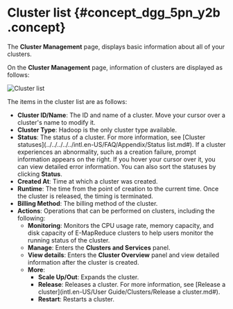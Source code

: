 # Cluster list {#concept_dgg_5pn_y2b .concept}

The **Cluster Management** page, displays basic information about all of your clusters.

On the **Cluster Management** page, information of clusters are displayed as follows:

![Cluster list](http://static-aliyun-doc.oss-cn-hangzhou.aliyuncs.com/assets/img/17856/155142404910433_en-US.jpg)

The items in the cluster list are as follows:

-   **Cluster ID/Name**: The ID and name of a cluster. Move your cursor over a cluster's name to modify it.
-   **Cluster Type**: Hadoop is the only cluster type available.
-   **Status**: The status of a cluster. For more information, see [Cluster statuses](../../../../../intl.en-US/FAQ/Appendix/Status list.md#). If a cluster experiences an abnormality, such as a creation failure, prompt information appears on the right. If you hover your cursor over it, you can view detailed error information. You can also sort the statuses by clicking **Status**.
-   **Created At**: Time at which a cluster was created.
-   **Runtime**: The time from the point of creation to the current time. Once the cluster is released, the timing is terminated.
-   **Billing Method**: The billing method of the cluster.
-   **Actions**: Operations that can be performed on clusters, including the following:
    -   **Monitoring**: Monitors the CPU usage rate, memory capacity, and disk capacity of E-MapReduce clusters to help users monitor the running status of the cluster.
    -   **Manage**: Enters the **Clusters and Services** panel.
    -   **View details**: Enters the **Cluster Overview** panel and view detailed information after the cluster is created.
    -   **More**:
        -   **Scale Up/Out**: Expands the cluster.
        -   **Release**: Releases a cluster. For more information, see [Release a cluster](intl.en-US/User Guide/Clusters/Release a cluster.md#).
        -   **Restart**: Restarts a cluster.

